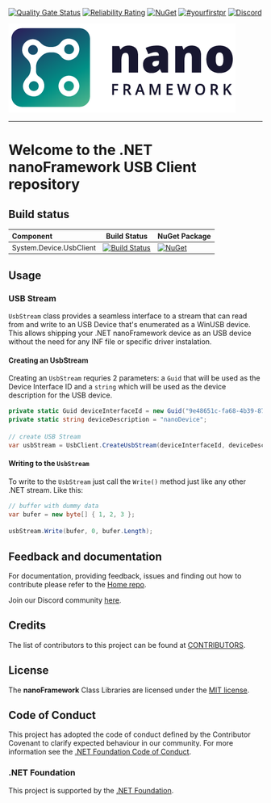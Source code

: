 [![Quality Gate Status](https://sonarcloud.io/api/project_badges/measure?project=nanoframework_System.Device.UsbClient&metric=alert_status)](https://sonarcloud.io/dashboard?id=nanoframework_System.Device.UsbClient) [![Reliability Rating](https://sonarcloud.io/api/project_badges/measure?project=nanoframework_System.Device.UsbClient&metric=reliability_rating)](https://sonarcloud.io/dashboard?id=nanoframework_System.Device.UsbClient) [![NuGet](https://img.shields.io/nuget/dt/System.Device.UsbClient.svg?label=NuGet&style=flat&logo=nuget)](https://www.nuget.org/packages/System.Device.UsbClient/) [![#yourfirstpr](https://img.shields.io/badge/first--timers--only-friendly-blue.svg)](https://github.com/nanoframework/Home/blob/main/CONTRIBUTING.md) [![Discord](https://img.shields.io/discord/478725473862549535.svg?logo=discord&logoColor=white&label=Discord&color=7289DA)](https://discord.gg/gCyBu8T)

![nanoFramework logo](https://raw.githubusercontent.com/nanoframework/Home/main/resources/logo/nanoFramework-repo-logo.png)

-----

# Welcome to the .NET **nanoFramework** USB Client repository

## Build status

| Component | Build Status | NuGet Package |
|:-|---|---|
| System.Device.UsbClient | [![Build Status](https://dev.azure.com/nanoframework/System.Device.UsbClient/_apis/build/status/System.Device.UsbClient?branchName=main)](https://dev.azure.com/nanoframework/System.Device.UsbClient/_build/latest?definitionId=99&branchName=main) | [![NuGet](https://img.shields.io/nuget/v/System.Device.UsbClient.svg?label=NuGet&style=flat&logo=nuget)](https://www.nuget.org/packages/System.Device.UsbClient/) |

## Usage

### USB Stream

`UsbStream` class provides a seamless interface to a stream that can read from and write to an USB Device that's enumerated as a WinUSB device.
This allows shipping your .NET nanoFramework device as an USB device without the need for any INF file or specific driver instalation.

#### Creating an UsbStream

Creating an `UsbStream` requries 2 parameters: a `Guid` that will be used as the Device Interface ID and a `string` which will be used as the device description for the USB device.

```csharp
private static Guid deviceInterfaceId = new Guid("9e48651c-fa68-4b39-8731-1ee84659aac5");
private static string deviceDescription = "nanoDevice";

// create USB Stream
var usbStream = UsbClient.CreateUsbStream(deviceInterfaceId, deviceDescription);
```

#### Writing to the `UsbStream`

To write to the `UsbStream` just call the `Write()` method just like any other .NET stream. Like this:

```csharp
// buffer with dummy data 
var bufer = new byte[] { 1, 2, 3 };

usbStream.Write(bufer, 0, bufer.Length);
```

## Feedback and documentation

For documentation, providing feedback, issues and finding out how to contribute please refer to the [Home repo](https://github.com/nanoframework/Home).

Join our Discord community [here](https://discord.gg/gCyBu8T).

## Credits

The list of contributors to this project can be found at [CONTRIBUTORS](https://github.com/nanoframework/Home/blob/main/CONTRIBUTORS.md).

## License

The **nanoFramework** Class Libraries are licensed under the [MIT license](LICENSE.md).

## Code of Conduct

This project has adopted the code of conduct defined by the Contributor Covenant to clarify expected behaviour in our community.
For more information see the [.NET Foundation Code of Conduct](https://dotnetfoundation.org/code-of-conduct).

### .NET Foundation

This project is supported by the [.NET Foundation](https://dotnetfoundation.org).
